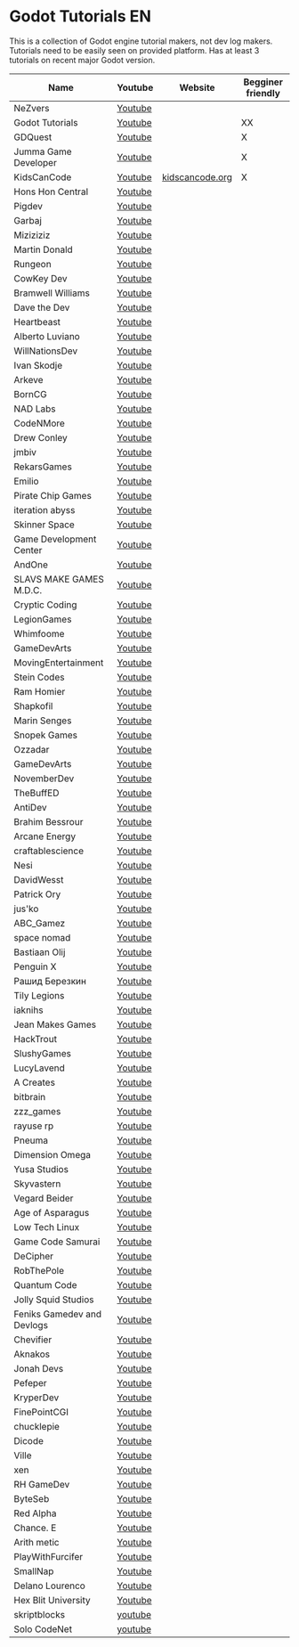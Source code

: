 # Godot Tutorials EN     
This is a collection of Godot engine tutorial makers, not dev log makers. Tutorials need to be easily seen on provided platform. Has at least 3 tutorials on recent major Godot version.     
     
| Name          | Youtube | Website | Begginer friendly |    
| --- | --- | --- | --- |    
| NeZvers              | [Youtube](https://www.youtube.com/channel/UCb4-Y0E6mmwjtawcitIAzKQ) |   |   |    
| Godot Tutorials      | [Youtube](https://www.youtube.com/channel/UCnr9ojBEQGgwbcKsZC-2rIg) |   | XX |    
| GDQuest              | [Youtube](https://www.youtube.com/channel/UCxboW7x0jZqFdvMdCFKTMsQ) |   | X |    
| Jumma Game Developer | [Youtube](https://www.youtube.com/channel/UCDWOl3i3mNijWRNQ_spQiaw) |   | X |    
| KidsCanCode          | [Youtube](https://www.youtube.com/channel/UCNaPQ5uLX5iIEHUCLmfAgKg) | [kidscancode.org](https://kidscancode.org/godot_recipes/) | X |    
| Hons Hon Central     | [Youtube](https://www.youtube.com/channel/UCPwlYttf6S3llP5k8L-rDKA) |   |   |    
| Pigdev               | [Youtube](https://www.youtube.com/channel/UCFK9ZoVDqDgY6KGMcHEloFw) |   |   |    
| Garbaj               | [Youtube](https://www.youtube.com/channel/UCPUe9uOcp1UMpVi6Vll60Jw) |   |   |    
| Miziziziz            | [Youtube](https://www.youtube.com/channel/UCaoqVlqPTH78_xjTjTOMcmQ) |   |   |    
| Martin Donald        | [Youtube](https://www.youtube.com/channel/UC8bYucAICXmYet8pZ5Ja9Dw) |   |   |    
| Rungeon              | [Youtube](https://www.youtube.com/channel/UCEtKeMUvtI-2eXVY8hg7nHw) |   |   |    
| CowKey Dev           | [Youtube](https://www.youtube.com/channel/UCSjt5kel4WIJN6iXbDECu6g) |   |   |    
| Bramwell Williams    | [Youtube](https://www.youtube.com/channel/UCczi7Aq_dTKrQPF5ZV5J3gg) |   |   |    
| Dave the Dev         | [Youtube](https://www.youtube.com/channel/UCAbIgoN2rBxvAt0WG0akkKQ) |   |   |    
| Heartbeast           | [Youtube](https://www.youtube.com/user/uheartbeast                ) |   |   |    
| Alberto Luviano      | [Youtube](https://www.youtube.com/channel/UCNsL1xYdyQU1mO_YEvzUCWA) |   |   |    
| WillNationsDev       | [Youtube](https://www.youtube.com/channel/UC7uU5XaPB9uYKlowYOhEHnA) |   |   |    
| Ivan Skodje          | [Youtube](https://www.youtube.com/channel/UCBHuFCVtZ9vVPkL2VxVHU8A) |   |   |    
| Arkeve               | [Youtube](https://www.youtube.com/channel/UC_CC9isZsKofGK8gMy8uhPQ) |   |   |    
| BornCG               | [Youtube](https://www.youtube.com/channel/UCdioEctcBLd2nw2aQkl8msw) |   |   |    
| NAD Labs             | [Youtube](https://www.youtube.com/channel/UCRs1QwQrxmgPpy604EEafWw) |   |   |    
| CodeNMore            | [Youtube](https://www.youtube.com/channel/UCaM7SQvF5q9sz4NgL16PNRA) |   |   |    
| Drew Conley          | [Youtube](https://www.youtube.com/channel/UCvQwAK9oAYXM0RMucLy2-BA) |   |   |    
| jmbiv                | [Youtube](https://www.youtube.com/channel/UCLzFt-NdfCm8WFKTyqD0yJw) |   |   |    
| RekarsGames          | [Youtube](https://www.youtube.com/channel/UCV9JJEjM1ynCI0W1zG-b4bw) |   |   |    
| Emilio               | [Youtube](https://www.youtube.com/channel/UC9DR22-qohBDtZ74R3FxOZg) |   |   |    
| Pirate Chip Games    | [Youtube](https://www.youtube.com/channel/UCENdbZuJl_y1IXfLspsGOlg) |   |   |    
| iteration abyss      | [Youtube](https://www.youtube.com/channel/UCJivHnDPnCWDh_yZ-tjf5UA) |   |   |    
| Skinner Space        | [Youtube](https://www.youtube.com/channel/UCf9ByjxkdcuteAVTAJTVASA) |   |   |    
| Game Development Center | [Youtube](https://www.youtube.com/channel/UClseGZiVmeHamsjYmpbiAmQ) |   |   |    
| AndOne               | [Youtube](https://www.youtube.com/channel/UC-dVoThtlOXVFZHczs7LJCw) |   |   |    
| SLAVS MAKE GAMES M.D.C. | [Youtube](https://www.youtube.com/channel/UCoQdUvJGxiIwg7SkHnlPZ6g) |   |   |    
| Cryptic Coding       | [Youtube](https://www.youtube.com/channel/UCLtcXpEuZo-Px7Hzm_tflGQ) |   |   |    
| LegionGames          | [Youtube](https://www.youtube.com/channel/UCK2Z1ksHQUKFQXMBrmBmuVA) |   |   |    
| Whimfoome            | [Youtube](https://www.youtube.com/channel/UC-st0HrCRVScIW75sCGpH_Q) |   |   |    
| GameDevArts          | [Youtube](https://www.youtube.com/channel/UCXldal6CUBKfInCsDLGvjXA) |   |   |    
| MovingEntertainment  | [Youtube](https://www.youtube.com/channel/UCBz6NcBWiDbNzFF1SutqoWQ) |   |   |    
| Stein Codes          | [Youtube](https://www.youtube.com/c/SteinCodes/featured           ) |   |   |    
| Ram Homier           | [Youtube](https://www.youtube.com/user/MrRamify                   ) |   |   |    
| Shapkofil            | [Youtube](https://www.youtube.com/channel/UCWJDwtTXX8zWSAixC3OweMA) |   |   |    
| Marin Senges         | [Youtube](https://www.youtube.com/channel/UCXEIBsbMlh5vhkYS6glOyeg) |   |   |    
| Snopek Games         | [Youtube](https://www.youtube.com/channel/UCBt_sQrF2IJm40yrXtOSNsw) |   |   |    
| Ozzadar              | [Youtube](https://www.youtube.com/c/Ozzadar0/                     ) |   |   |    
| GameDevArts          | [Youtube](https://www.youtube.com/channel/UCXldal6CUBKfInCsDLGvjXA) |   |   |    
| NovemberDev          | [Youtube](https://www.youtube.com/channel/UClsKxXIM-THQJyIfXlQqMww) |   |   |    
| TheBuffED            | [Youtube](https://www.youtube.com/channel/UCUrmX3SvpPerq-KAfGBrgGQ) |   |   |    
| AntiDev              | [Youtube](https://www.youtube.com/user/AntiDashlol/               ) |   |   |    
| Brahim Bessrour      | [Youtube](https://www.youtube.com/channel/UC9uUuLUFIvkoHsPJbVyUJqg) |   |   |    
| Arcane Energy        | [Youtube](https://www.youtube.com/channel/UCLp-oWfxfXtFg1N_wuhjdjA) |   |   |    
| craftablescience     | [Youtube](https://www.youtube.com/channel/UC-w_GVUnPT9LuSm5z9eLbbQ) |   |   |    
| Nesi                 | [Youtube](https://www.youtube.com/c/NesiAwesomeness/              ) |   |   |    
| DavidWesst           | [Youtube](https://www.youtube.com/c/DavidWesst                    ) |   |   |    
| Patrick Ory          | [Youtube](https://www.youtube.com/channel/UCZfeuO1hQ9RDiayYjm1wJog) |   |   |    
| jus'ko               | [Youtube](https://www.youtube.com/channel/UCI2wrI4NV1zHtZhVMmnj-nQ) |   |   |    
| ABC_Gamez            | [Youtube](https://www.youtube.com/channel/UCEyzutdxmqyZuMqXPVT8ziA) |   |   |    
| space nomad          | [Youtube](https://www.youtube.com/channel/UC5F145QqTpRar46YkA4ei9g) |   |   |    
| Bastiaan Olij        | [Youtube](https://www.youtube.com/channel/UCrbLJYzJjDf2p-vJC011lYw) |   |   |    
| Penguin X            | [Youtube](https://www.youtube.com/channel/UC4bQxvz74toGgDHqyFRkUYw) |   |   |    
| Рашид Березкин       | [Youtube](https://youtube.com/channel/UC0xXRmxVk_eCA9R_Dq4457w    ) |   |   |    
| Tily Legions         | [Youtube](https://www.youtube.com/channel/UCeTPUAaoFSVVzNr4sl_wagQ) |   |   |    
| iaknihs              | [Youtube](https://www.youtube.com/channel/UC0ZoNBBekvsGps6Q5HievGA) |   |   |    
| Jean Makes Games     | [Youtube](https://www.youtube.com/channel/UC9HtDwwKOq2S2mJZCmPB1rw) |   |   |    
| HackTrout            | [Youtube](https://www.youtube.com/channel/UCbfTapbf-NIHT_ofYoD8gBg) |   |   |    
| SlushyGames          | [Youtube](https://www.youtube.com/channel/UCzZmu-WqjpylG_JFvAErG0Q) |   |   |    
| LucyLavend           | [Youtube](https://www.youtube.com/channel/UCtgPGBUUk7LR9ItF3SlWriQ) |   |   |    
| A Creates            | [Youtube](https://www.youtube.com/channel/UCyLmz1Swi0DUJrp7lW7mkfw) |   |   |    
| bitbrain             | [Youtube](https://www.youtube.com/channel/UCZDjQltHRNiXIYXMBeLDleA) |   |   |    
| zzz_games            | [Youtube](https://www.youtube.com/channel/UCEqk33MBlI-DP93t6O2GccA) |   |   |    
| rayuse rp            | [Youtube](https://www.youtube.com/channel/UCtw0VxRBTPk6lUEWlviRLGA) |   |   |    
| Pneuma               | [Youtube](https://www.youtube.com/channel/UCx4esCJJClWzZa8cE7s0QPA) |   |   |    
| Dimension Omega      | [Youtube](https://www.youtube.com/channel/UCNtA7TAH1GAOEDsZQ8tJN2A) |   |   |    
| Yusa Studios         | [Youtube](https://www.youtube.com/channel/UCtzhClR1AdEctkf2lzptcvg) |   |   |    
| Skyvastern           | [Youtube](https://www.youtube.com/channel/UCsRivrPWcYX5AIQi9ZQ35pg) |   |   |    
| Vegard Beider        | [Youtube](https://www.youtube.com/channel/UCM0mBdsjKQ78eGBSSpnQGuQ) |   |   |    
| Age of Asparagus     | [Youtube](https://www.youtube.com/channel/UCkKFLSJjYtKNdFy3P7Q-CAA) |   |   |    
| Low Tech Linux       | [Youtube](https://www.youtube.com/channel/UCtYJ2gQWxnGogV1E5gpaeaA) |   |   |    
| Game Code Samurai    | [Youtube](https://www.youtube.com/channel/UCYypPD_PCZDP7ZPVHMpngAQ) |   |   |    
| DeCipher             | [Youtube](https://www.youtube.com/channel/UCg1iHZhdugted1-U0yDLmtA) |   |   |    
| RobThePole           | [Youtube](https://www.youtube.com/channel/UCz0zA6nc1o652Cu8wPgzlnw) |   |   |    
| Quantum Code         | [Youtube](https://www.youtube.com/channel/UC3pg55LGhXcK25_PP2Gz_rA) |   |   |    
| Jolly Squid Studios  | [Youtube](https://www.youtube.com/channel/UC2p9JkfCfGkMUOJdlEofE8g) |   |   |    
| Feniks Gamedev and Devlogs | [Youtube](https://www.youtube.com/channel/UCrmfZPX_Sn3YIWPnuHx4mDQ) |   |   |    
| Chevifier            | [Youtube](https://www.youtube.com/channel/UCDjKBPa2h9Uunwfw3DTsRCw) |   |   |    
| Aknakos              | [Youtube](https://www.youtube.com/channel/UCiaBqW7PxoQ1hZcuSpLL3GA) |   |   |    
| Jonah Devs           | [Youtube](https://www.youtube.com/channel/UCcfIgfLR2fGWutZD0AbLVww) |   |   |    
| Pefeper              | [Youtube](https://www.youtube.com/channel/UCPegKt9rmCQctOEqPAwQCdg) |   |   |    
| KryperDev            | [Youtube](https://www.youtube.com/channel/UCW3yR2lm1csU_UEkeLknCmw) |   |   |    
| FinePointCGI         | [Youtube](https://www.youtube.com/c/FinePointCGI                  ) |   |   |    
| chucklepie           | [Youtube](https://www.youtube.com/channel/UCMuaokp92zU3ORwUNldzuPA) |   |   |    
| Dicode               | [Youtube](https://www.youtube.com/channel/UCrLSRJhOz8rBvgQqvOQlRUA) |   |   |    
| Ville                | [Youtube](https://www.youtube.com/channel/UCqAzPqw-UCWdat4DVRX5clQ) |   |   |    
| xen                  | [Youtube](https://www.youtube.com/channel/UCPsSoOCRNIj-eo2UbXfcdAw) |   |   |    
| RH GameDev           | [Youtube](https://www.youtube.com/channel/UCLK4fPoGh1dkSZeJ5eKw35g) |   |   |    
| ByteSeb              | [Youtube](https://www.youtube.com/channel/UCcf2Mr1qNoX51XXDUd3Rquw) |   |   |    
| Red Alpha            | [Youtube](https://www.youtube.com/channel/UCCGimD9a-TeS4VCYLtJ_lSw) |   |   |    
| Chance. E            | [Youtube](https://www.youtube.com/channel/UCRO_xn5UAS7CnAEtg_wtyVg) |   |   |    
| Arith metic          | [Youtube](https://www.youtube.com/channel/UCq7NNPOc2dL19v83agyVFsA) |   |   |    
| PlayWithFurcifer     | [Youtube](https://www.youtube.com/channel/UCTEZ0gVA5jMYq2SwjLyTUKw) |   |   |    
| SmallNap             | [Youtube](https://www.youtube.com/channel/UClPBr5Gko15esP76EtBfGfw) |   |   |    
| Delano Lourenco      | [Youtube](https://www.youtube.com/channel/UCG-5PDEYcmQKkL26opUo0zA) |   |   |    
| Hex Blit University  | [Youtube](https://www.youtube.com/channel/UCvNgcNoZZjuysCA3AnmlZVQ) |   |   |    
| skriptblocks         | [youtube](https://www.youtube.com/user/scriptblocks)                |   |   |    
| Solo CodeNet         | [youtube](https://www.youtube.com/channel/UC2Kl-Y9g3CJST4U8kAyYxHw) |   |   |    
